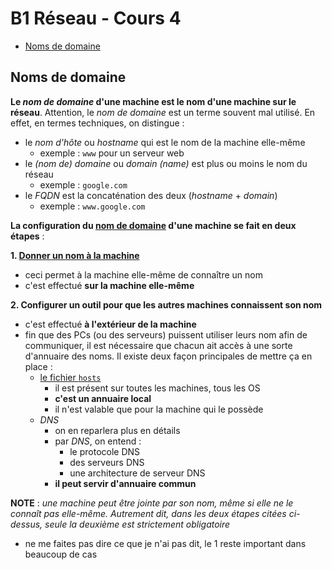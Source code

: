 # B1 Réseau - Cours 4

* [Noms de domaine](#noms-de-domaine)

## Noms de domaine
**Le *nom de domaine* d'une machine est le nom d'une machine sur le réseau**. Attention, le *nom de domaine* est un terme souvent mal utilisé. En effet, en termes techniques, on distingue :
* le *nom d'hôte* ou *hostname* qui est le nom de la machine elle-même
  * exemple : `www` pour un serveur web
* le *(nom de) domaine* ou *domain (name)* est plus ou moins le nom du réseau
  * exemple : `google.com`
* le *FQDN* est la concaténation des deux (*hostname* + *domain*)
  * exemple : `www.google.com`

**La configuration du [nom de domaine](../../cours/4.md#noms-de-domaine) d'une machine se fait en deux étapes** : 

**1. [Donner un nom à la machine](./procedures.md#changer-son-nom-de-domaine)**
* ceci permet à la machine elle-même de connaître un nom
* c'est effectué **sur la machine elle-même**
  
**2. Configurer un outil pour que les autres machines connaissent son nom**
* c'est effectué **à l'extérieur de la machine**
* fin que des PCs (ou des serveurs) puissent utiliser leurs nom afin de communiquer, il est nécessaire que chacun ait accès à une sorte d'annuaire des noms. Il existe deux façon principales de mettre ça en place :
  * [le fichier `hosts`](./procedures.md#editer-le-fichier-hosts)
    * il est présent sur toutes les machines, tous les OS
    * **c'est un annuaire local**
    * il n'est valable que pour la machine qui le possède
  * *DNS*
    * on en reparlera plus en détails
    * par *DNS*, on entend :
      * le protocole DNS
      * des serveurs DNS
      * une architecture de serveur DNS
    * **il peut servir d'annuaire commun**

**NOTE** : *une machine peut être jointe par son nom, même si elle ne le connaît pas elle-même. Autrement dit, dans les deux étapes citées ci-dessus, seule la deuxième est strictement obligatoire*  
* ne me faites pas dire ce que je n'ai pas dit, le 1 reste important dans beaucoup de cas
